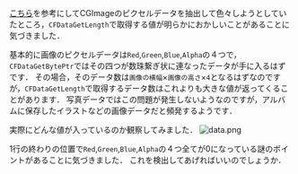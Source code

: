 <!-- title:Swift：CFDataGetLengthの値がおかしい話 -->
[こちら](https://qiita.com/lovee/items/74c0310a50d1b752ceb8)を参考にしてCGImageのピクセルデータを抽出して色々しようとしていたところ，`CFDataGetLength`で取得する値が明らかにおかしいことがあることに気づきました．

基本的に画像のピクセルデータは`Red`,`Green`,`Blue`,`Alpha`の４つで，`CFDataGetBytePtr`ではその四つが数珠繋ぎ状に連なったデータが手に入るはずです．
その場合，そのデータ数は`画像の横幅`×`画像の高さ`×`4`となるはずなのですが，`CFDataGetLength`で取得するデータ数はこれよりも大きな値が返ってくることがあります．
写真データではこの問題が発生しないようなのですが，アルバムに保存したイラストなどの画像データだと頻発するようです．

実際にどんな値が入っているのか観察してみました．
![data.png](./images/fba794ed-1bb1-62b7-23a5-bfdb8d11e81c.png)

1行の終わりの位置で`Red`,`Green`,`Blue`,`Alpha`の４つ全てが0になっている謎のポイントがあることに気づきました．
これを検出してあげればいいのでしょうか．
